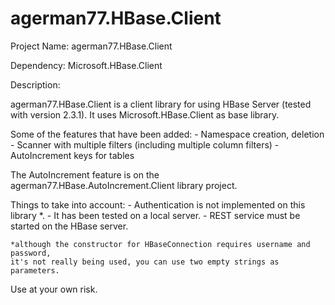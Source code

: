 # agerman77.HBase.Client

Project Name: agerman77.HBase.Client

Dependency: Microsoft.HBase.Client

Description:

agerman77.HBase.Client is a client library for using HBase Server (tested with version 2.3.1). It uses Microsoft.HBase.Client as base library.

Some of the features that have been added:
	-	Namespace creation, deletion
	-	Scanner with multiple filters (including multiple column filters)
	-	AutoIncrement keys for tables

The AutoIncrement feature is on the agerman77.HBase.AutoIncrement.Client library project.

Things to take into account: 
	-	Authentication is not implemented on this library *. 
	-	It has been tested on a local server. 
	-	REST service must be started on the HBase server.

	*although the constructor for HBaseConnection requires username and password, 
	it's not really being used, you can use two empty strings as parameters.

Use at your own risk.
